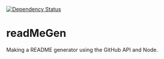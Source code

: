 [![Dependency Status](https://img.shields.io/david/nick-ezell/readMeGen)]()
# readMeGen
Making a README generator using the GitHub API and Node. 

